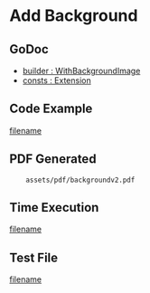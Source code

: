 # Add Background

## GoDoc
* [builder : WithBackgroundImage](https://pkg.go.dev/github.com/chioshinu/maroto/v2/pkg/config#CfgBuilder.WithBackgroundImage)
* [consts : Extension](https://pkg.go.dev/github.com/chioshinu/maroto/v2/pkg/consts/extension#Type)

## Code Example
[filename](../../assets/examples/background/v2/main.go  ':include :type=code')

## PDF Generated
```pdf
	assets/pdf/backgroundv2.pdf
```

## Time Execution
[filename](../../assets/text/backgroundv2.txt  ':include :type=code')

## Test File
[filename](https://raw.githubusercontent.com/johnfercher/maroto/master/test/maroto/examples/background.json  ':include :type=code')